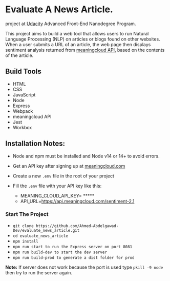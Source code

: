 # Evaluate A News Article.

project at [Udacity](https://www.udacity.com/course/react-nanodegree--nd019) Advanced Front-End Nanodegree Program.

This project aims to build a web tool that allows users to run Natural Language Processing (NLP) on articles or blogs found on other websites. When a user submits a URL of an article, the web page then displays sentiment analysis returned from [meaningcloud API](https://www.meaningcloud.com/products/sentiment-analysis), based on the contents of the article.

## Build Tools
* HTML
* CSS
* JavaScript
* Node
* Express
* Webpack
* meaningcloud API
* Jest
* Workbox 

## Installation Notes:
* Node and npm must be installed and Node v14 or 14+ to avoid errors.

* Get an API key after signing up at [meaningcloud.com](https://www.meaningcloud.com/developer/create-account) 

* Create a new `.env` file in the root of your project

* Fill the `.env` file with your API key like this:
    * MEANING_CLOUD_API_KEY= *****
    * API_URL=https://api.meaningcloud.com/sentiment-2.1

### Start The Project
- `git clone https://github.com/Ahmed-Abdelgawad-Dev/evaluate_news_article.git`
- `cd evaluate_news_article`
- `npm install`
- `npm run start to run the Express server on port 8081`
- `npm run build-dev to start the dev server`
- `npm run build-prod to generate a dist folder for prod`

**Note:** If server does not work because the port is used type  `pkill -9 node` then try to run the server again.
